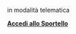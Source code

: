 in modalità telematica


[**Accedi allo Sportello**][011f3e1a]

  [011f3e1a]: https://suape.regione.umbria.it/narni "vai allo Sportello"
